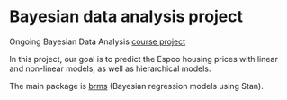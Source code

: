 # Bayesian data analysis project

Ongoing Bayesian Data Analysis [course project](https://avehtari.github.io/BDA_course_Aalto/project.html)

In this project, our goal is to predict the Espoo housing prices with linear and non-linear models, as well as hierarchical models.

The main package is [brms](https://mc-stan.org/users/interfaces/brms) (Bayesian regression models using Stan). 

